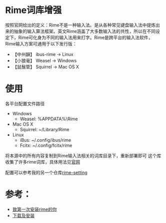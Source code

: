 # Rime词库增强

按照官网给出的定义：Rime不是一种输入法。是从各种常见键盘输入法中提炼出来的抽象的输入算法框架。英文Rime涵盖了大多数输入法的共性，所以在不同设定下，Rime可化身为不同的输入法用来打字。Rime是跨平台的输入法软件，Rime输入方案可通用于以下发行版：

- 【中州韻】 ibus-rime → Linux
- 【小狼毫】 Weasel → Windows
- 【鼠鬚管】 Squirrel → Mac OS X
# 使用
各平台配置文件路径
* Windows
    * Weasel: %APPDATA%\Rime
* Mac OS X
    * Squirrel: ~/Library/Rime
* Linux
    * iBus: ~/.config/ibus/rime
    * Fcitx: ~/.config/fcitx/rime  

将本源中的所有内容复制到Rime输入法相关的词库目录下，重新部署即可
这个库收集了许多rime词库，具体用法见[官网](http://rime.im/)

配置可以参考我的另一个仓库[rime-setting](https://github.com/Iorest/rime-setting)

# 参考：
- [致第一次安装rime的你](http://tieba.baidu.com/p/3288634121)
- [下载及安装](http://rime.im/download/)
